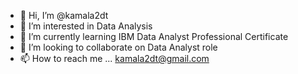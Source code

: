 - 👋 Hi, I’m @kamala2dt
- 👀 I’m interested in Data Analysis
- 🌱 I’m currently learning IBM Data Analyst Professional Certificate
- 💞️ I’m looking to collaborate on Data Analyst role
- 📫 How to reach me ... kamala2dt@gmail.com

